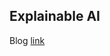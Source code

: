 ## Explainable AI

Blog [link](https://www.analyticsvidhya.com/blog/2021/06/beginners-guide-to-machine-learning-explainability/)
